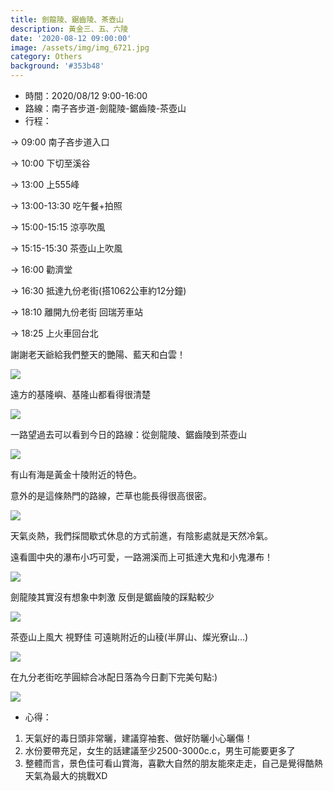 ```yaml
---
title: 劍龍陵、鋸齒陵、茶壺山
description: 黃金三、五、六陵
date: '2020-08-12 09:00:00'
image: /assets/img/img_6721.jpg
category: Others
background: '#353b48'
---
```

* 時間：2020/08/12 9:00-16:00
* 路線：南子吝步道-劍龍陵-鋸齒陵-茶壺山
* 行程：

→ 09:00 南子吝步道入口

→ 10:00 下切至溪谷

→ 13:00 上555峰

→ 13:00-13:30 吃午餐+拍照

→ 15:00-15:15 涼亭吹風

→ 15:15-15:30 茶壺山上吹風

→ 16:00 勸濟堂

→ 16:30 抵達九份老街(搭1062公車約12分鐘)

→ 18:10 離開九份老街 回瑞芳車站

→ 18:25 上火車回台北



謝謝老天爺給我們整天的艷陽、藍天和白雲！

![](/assets/img/img_6709.jpg)

遠方的基隆嶼、基隆山都看得很清楚

![](/assets/img/img_6711.jpg)

一路望過去可以看到今日的路線：從劍龍陵、鋸齒陵到茶壺山

![](/assets/img/img_6714.jpg)

有山有海是黃金十陵附近的特色。

意外的是這條熱門的路線，芒草也能長得很高很密。

![](/assets/img/img_6717.jpg)

天氣炎熱，我們採間歇式休息的方式前進，有陰影處就是天然冷氣。

遠看圖中央的瀑布小巧可愛，一路溯溪而上可抵達大鬼和小鬼瀑布！

![](/assets/img/img_6720.jpg)

劍龍陵其實沒有想象中刺激 反倒是鋸齒陵的踩點較少

![](/assets/img/img_6721.jpg)

茶壺山上風大 視野佳 可遠眺附近的山稜(半屏山、燦光寮山…)

![](/assets/img/img_6811.jpg)

在九分老街吃芋圓綜合冰配日落為今日劃下完美句點:)

![](/assets/img/img_6819.jpg)

* 心得：

1. 天氣好的毒日頭非常曬，建議穿袖套、做好防曬小心曬傷！
2. 水份要帶充足，女生的話建議至少2500-3000c.c，男生可能要更多了
3. 整體而言，景色佳可看山賞海，喜歡大自然的朋友能來走走，自己是覺得酷熱天氣為最大的挑戰XD

